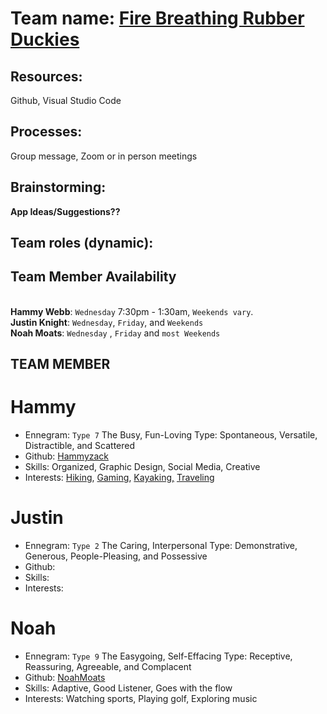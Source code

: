 # Team name: [Fire Breathing Rubber Duckies](https://images.app.goo.gl/oF2PzsmXxMRqzDZ76)

## Resources: 
Github, Visual Studio Code
## Processes:
Group message, Zoom or in person meetings
## Brainstorming:
**App Ideas/Suggestions??**
<br>

## Team roles (dynamic): 

## Team Member Availability
<br> **Hammy Webb**: `Wednesday` 7:30pm - 1:30am, `Weekends vary`.
<br> **Justin Knight**: `Wednesday`, `Friday`, and `Weekends`
<br> **Noah Moats**: `Wednesday` , `Friday` and `most Weekends`


## TEAM MEMBER
# Hammy
 * Ennegram: `Type 7` The Busy, Fun-Loving Type: Spontaneous, Versatile, Distractible, and Scattered
 * Github: [Hammyzack](https://github.com/Hammyzack)
 * Skills: Organized, Graphic Design, Social Media, Creative
 * Interests: [Hiking](https://www.google.com/imgres?imgurl=https%3A%2F%2Fi0.wp.com%2Fimages-prod.healthline.com%2Fhlcmsresource%2Fimages%2Ftopic_centers%2F2019-8%2Fcouple-hiking-mountain-climbing-1296x728-header.jpg%3Fw%3D1155%26h%3D1528&imgrefurl=https%3A%2F%2Fwww.healthline.com%2Fhealth%2Ffitness%2Fhiking-training-strength&tbnid=lTgG-0p3TxKXpM&vet=1&docid=z-vnKsn7Btfm7M&w=1155&h=648&source=sh%2Fx%2Fim), [Gaming](https://images.app.goo.gl/NsS2FyxXpNYceZAi6), [Kayaking,](https://images.app.goo.gl/LZaP9LZngB8pjCP2A) [Traveling](https://images.app.goo.gl/jiFV6m56WuSrazx8A)


# Justin
 * Ennegram: `Type 2` The Caring, Interpersonal Type: Demonstrative, Generous, People-Pleasing, and Possessive
 * Github: 
 * Skills: 
 * Interests: 

# Noah
 * Ennegram: `Type 9` The Easygoing, Self-Effacing Type: Receptive, Reassuring, Agreeable, and Complacent
 * Github: [NoahMoats](https://gist.github.com/noahmoats)
 * Skills: Adaptive, Good Listener, Goes with the flow
 * Interests: Watching sports, Playing golf, Exploring music
